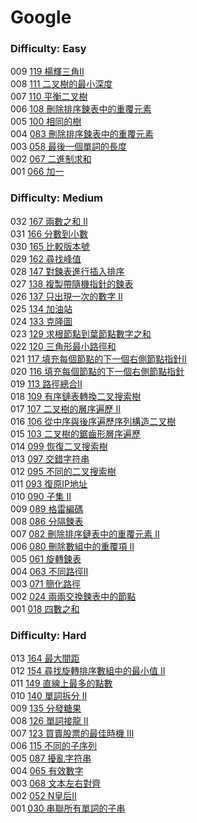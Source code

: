 # Google

### Difficulty: Easy

009 [119 楊輝三角II](./Google/119.md)  
008 [111 二叉樹的最小深度](./Google/111.md)  
007 [110 平衡二叉樹](./Google/110.md)  
006 [108 刪除排序鍊表中的重覆元素](./Google/108.md)  
005 [100 相同的樹](./Google/100.md)  
004 [083 刪除排序鍊表中的重覆元素](./Google/083.md)  
003 [058 最後一個單詞的長度](./Google/058.md)  
002 [067 二進制求和](./Google/067.md)  
001 [066 加一](./Google/066.md)  

### Difficulty: Medium

032 [167 兩數之和 II](./Google/167.md)  
031 [166 分數到小數](./Google/166.md)  
030 [165 比較版本號](./Google/165.md)   
029 [162 尋找峰值](./Google/162.md)   
028 [147 對鍊表進行插入排序](./Google/147.md)   
027 [138 複製帶隨機指針的鍊表](./Google/138.md)  
026 [137 只出現一次的數字 II](./Google/137.md)  
025 [134 加油站](./Google/134.md)  
024 [133 克隆圖](./Google/133.md)  
023 [129 求根節點到葉節點數字之和](./Google/129.md)  
022 [120 三角形最小路徑和](./Google/120.md)  
021 [117 填充每個節點的下一個右側節點指針II](./Google/117.md)  
020 [116 填充每個節點的下一個右側節點指針](./Google/116.md)  
019 [113 路徑總合II](./Google/113.md)  
018 [109 有序鏈表轉換二叉搜索樹](./Google/109.md)  
017 [107 二叉樹的層序遍歷 II](./Google/107.md)  
016 [106 從中序與後序遍歷序列構造二叉樹](./Google/106.md)  
015 [103 二叉樹的鋸齒形層序遍歷](./Google/103.md)  
014 [099 恢復二叉搜索樹](./Google/099.md)  
013 [097 交錯字符串](./Google/097.md)  
012 [095 不同的二叉搜索樹](./Google/095.md)  
011 [093 復原IP地址](./Google/093.md)  
010 [090 子集 II](./Google/090.md)  
009 [089 格雷編碼](./Google/089.md)  
008 [086 分隔鍊表](./Google/086.md)  
007 [082 刪除排序鏈表中的重覆元素 II](./Google/082.md)  
006 [080 刪除數組中的重覆項 II](./Google/080.md)  
005 [061 旋轉鍊表](./Google/061.md)  
004 [063 不同路徑II](./Google/063.md)  
003 [071 簡化路徑](./Google/071.md)  
002 [024 兩兩交換鍊表中的節點](./Google/024.md)  
001 [018 四數之和](./Google/018.md)  

### Difficulty: Hard

013 [164 最大間距](./Google/164.md)   
012 [154 尋找旋轉排序數組中的最小值 II](./Google/154.md)   
011 [149 直線上最多的點數](./Google/149.md)   
010 [140 單詞拆分 II](./Google/140.md)   
009 [135 分發糖果](./Google/135.md)  
008 [126 單詞接龍 II](./Google/126.md)  
007 [123 買賣股票的最佳時機 III](./Google/123.md)  
006 [115 不同的子序列](./Google/115.md)  
005 [087 擾亂字符串](./Google/087.md)  
004 [065 有效數字](./Google/065.md)  
003 [068 文本左右對齊](./Google/068.md)  
002 [052 N皇后II](./Google/052.md)  
001 [030 串聯所有單詞的子串](./Google/030.md)  